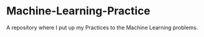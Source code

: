 # Machine-Learning-Practice
A repository where I put up my Practices to the Machine Learning problems.
